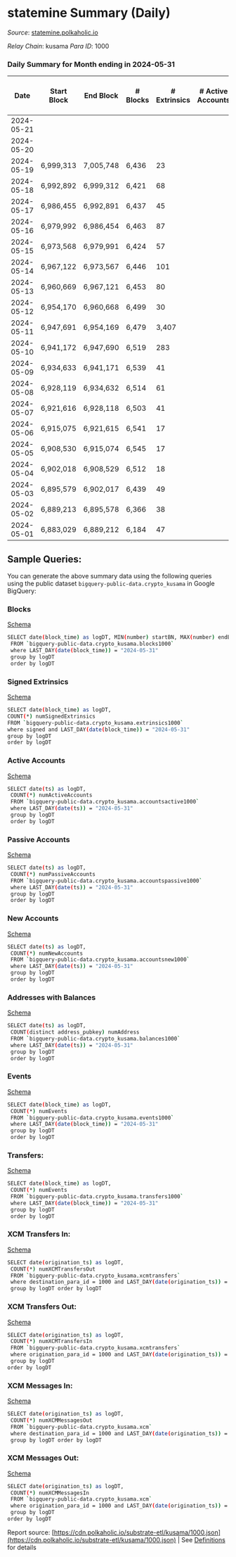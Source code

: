 # statemine Summary (Daily)

_Source_: [statemine.polkaholic.io](https://statemine.polkaholic.io)

*Relay Chain*: kusama
*Para ID*: 1000



### Daily Summary for Month ending in 2024-05-31


| Date    | Start Block | End Block | # Blocks | # Extrinsics | # Active Accounts | # Passive Accounts | # New Accounts | # Addresses | # Events  | # Transfers ($USD) | # XCM Transfers In ($USD) | # XCM Transfers Out ($USD) | # XCM In | # XCM Out | Issues |
|---------|-------------|-----------|----------|--------------|-------------------|--------------------|----------------|-------------|-----------|--------------------|---------------------------|----------------------------|----------|-----------|--------|
| 2024-05-21 |  |  |  |  |  |  |  |  |  |   |   |   |  |  |  |
| 2024-05-20 |  |  |  |  |  |  |  | 67,773 |  |   |   |   |  |  |  |
| 2024-05-19 | 6,999,313 | 7,005,748 | 6,436 | 23 |  |  |  | 67,768 | 13,818 | 581 (-) |   |   |  |  |  |
| 2024-05-18 | 6,992,892 | 6,999,312 | 6,421 | 68 |  |  |  | 67,767 | 15,979 | 1,539  |   |   |  |  |  |
| 2024-05-17 | 6,986,455 | 6,992,891 | 6,437 | 45 |  |  |  | 67,762 | 14,414 | 1,039  |   |   |  |  |  |
| 2024-05-16 | 6,979,992 | 6,986,454 | 6,463 | 87 |  |  |  | 67,759 | 15,609 | 1,511 ($0.00129) |   |   |  |  |  |
| 2024-05-15 | 6,973,568 | 6,979,991 | 6,424 | 57 |  |  |  | 67,758 | 14,595 | 1,219  |   |   |  |  |  |
| 2024-05-14 | 6,967,122 | 6,973,567 | 6,446 | 101 |  |  |  | 67,754 | 15,611 | 2,075  |   |   |  |  |  |
| 2024-05-13 | 6,960,669 | 6,967,121 | 6,453 | 80 |  |  |  | 67,754 | 14,960 | 1,565  |   |   |  |  |  |
| 2024-05-12 | 6,954,170 | 6,960,668 | 6,499 | 30 |  |  |  | 67,748 | 13,526 | 369  |   |   |  |  |  |
| 2024-05-11 | 6,947,691 | 6,954,169 | 6,479 | 3,407 |  |  |  | 67,748 | 37,044 | 4,163  |   |   |  |  |  |
| 2024-05-10 | 6,941,172 | 6,947,690 | 6,519 | 283 |  |  |  | 66,290 | 17,233 | 2,437  |   |   |  |  |  |
| 2024-05-09 | 6,934,633 | 6,941,171 | 6,539 | 41 |  |  |  | 66,212 | 14,268 | 815  |   |   |  |  |  |
| 2024-05-08 | 6,928,119 | 6,934,632 | 6,514 | 61 |  |  |  | 66,208 | 14,940 | 1,079  |   |   |  |  |  |
| 2024-05-07 | 6,921,616 | 6,928,118 | 6,503 | 41 |  |  |  | 66,206 | 14,639 | 1,053 (-) |   |   |  |  |  |
| 2024-05-06 | 6,915,075 | 6,921,615 | 6,541 | 17 |  |  |  | 66,198 | 13,630 | 397  |   |   |  |  |  |
| 2024-05-05 | 6,908,530 | 6,915,074 | 6,545 | 17 |  |  |  | 66,195 | 13,828 | 599  |   |   |  |  |  |
| 2024-05-04 | 6,902,018 | 6,908,529 | 6,512 | 18 |  |  |  | 66,187 | 13,755 | 464  |   |   |  |  |  |
| 2024-05-03 | 6,895,579 | 6,902,017 | 6,439 | 49 |  |  |  | 66,183 | 16,794 | 1,208  |   |   |  |  |  |
| 2024-05-02 | 6,889,213 | 6,895,578 | 6,366 | 38 |  |  |  | 66,170 | 13,795 | 774  |   |   |  |  |  |
| 2024-05-01 | 6,883,029 | 6,889,212 | 6,184 | 47 |  |  |  | 66,156 | 14,175 | 1,306  |   |   |  |  |  |

## Sample Queries:
You can generate the above summary data using the following queries using the public dataset `bigquery-public-data.crypto_kusama` in Google BigQuery:


### Blocks 

[Schema](https://github.com/colorfulnotion/substrate-etl/blob/main/schema/blocks.json)

```bash
SELECT date(block_time) as logDT, MIN(number) startBN, MAX(number) endBN, COUNT(*) numBlocks 
 FROM `bigquery-public-data.crypto_kusama.blocks1000`  
 where LAST_DAY(date(block_time)) = "2024-05-31" 
 group by logDT 
 order by logDT
```

### Signed Extrinsics 

[Schema](https://github.com/colorfulnotion/substrate-etl/blob/main/schema/extrinsics.json)

```bash
SELECT date(block_time) as logDT, 
COUNT(*) numSignedExtrinsics 
FROM `bigquery-public-data.crypto_kusama.extrinsics1000`  
where signed and LAST_DAY(date(block_time)) = "2024-05-31" 
group by logDT 
order by logDT
```

### Active Accounts 

[Schema](https://github.com/colorfulnotion/substrate-etl/blob/main/schema/accountsactive.json)

```bash
SELECT date(ts) as logDT, 
 COUNT(*) numActiveAccounts 
 FROM `bigquery-public-data.crypto_kusama.accountsactive1000` 
 where LAST_DAY(date(ts)) = "2024-05-31" 
 group by logDT 
 order by logDT
```

### Passive Accounts 

[Schema](https://github.com/colorfulnotion/substrate-etl/blob/main/schema/accountspassive.json)

```bash
SELECT date(ts) as logDT, 
 COUNT(*) numPassiveAccounts 
 FROM `bigquery-public-data.crypto_kusama.accountspassive1000` 
 where LAST_DAY(date(ts)) = "2024-05-31" 
 group by logDT 
 order by logDT
```

### New Accounts 

[Schema](https://github.com/colorfulnotion/substrate-etl/blob/main/schema/accountsnew.json)

```bash
SELECT date(ts) as logDT, 
 COUNT(*) numNewAccounts 
 FROM `bigquery-public-data.crypto_kusama.accountsnew1000` 
 where LAST_DAY(date(ts)) = "2024-05-31" 
 group by logDT
 order by logDT
```

### Addresses with Balances 

[Schema](https://github.com/colorfulnotion/substrate-etl/blob/main/schema/balances.json)

```bash
SELECT date(ts) as logDT,
 COUNT(distinct address_pubkey) numAddress 
 FROM `bigquery-public-data.crypto_kusama.balances1000` 
 where LAST_DAY(date(ts)) = "2024-05-31" 
 group by logDT 
 order by logDT
```

### Events 

[Schema](https://github.com/colorfulnotion/substrate-etl/blob/main/schema/events.json)

```bash
SELECT date(block_time) as logDT, 
 COUNT(*) numEvents 
 FROM `bigquery-public-data.crypto_kusama.events1000` 
 where LAST_DAY(date(block_time)) = "2024-05-31" 
 group by logDT 
 order by logDT
```

### Transfers:

[Schema](https://github.com/colorfulnotion/substrate-etl/blob/main/schema/transfers.json)

```bash
SELECT date(block_time) as logDT, 
 COUNT(*) numEvents 
 FROM `bigquery-public-data.crypto_kusama.transfers1000` 
 where LAST_DAY(date(block_time)) = "2024-05-31" 
 group by logDT 
 order by logDT
```

### XCM Transfers In: 

[Schema](https://github.com/colorfulnotion/substrate-etl/blob/main/schema/xcmtransfers.json)

```bash
SELECT date(origination_ts) as logDT, 
 COUNT(*) numXCMTransfersOut 
 FROM `bigquery-public-data.crypto_kusama.xcmtransfers` 
 where destination_para_id = 1000 and LAST_DAY(date(origination_ts)) = "2024-05-31" 
 group by logDT order by logDT
```

### XCM Transfers Out: 

[Schema](https://github.com/colorfulnotion/substrate-etl/blob/main/schema/xcmtransfers.json)

```bash
SELECT date(origination_ts) as logDT, 
 COUNT(*) numXCMTransfersIn 
 FROM `bigquery-public-data.crypto_kusama.xcmtransfers` 
 where origination_para_id = 1000 and LAST_DAY(date(origination_ts)) = "2024-05-31" 
 group by logDT 
order by logDT
```

### XCM Messages In: 

[Schema](https://github.com/colorfulnotion/substrate-etl/blob/main/schema/xcm.json)

```bash
SELECT date(origination_ts) as logDT, 
 COUNT(*) numXCMMessagesOut 
 FROM `bigquery-public-data.crypto_kusama.xcm` 
 where destination_para_id = 1000 and LAST_DAY(date(origination_ts)) = "2024-05-31" 
 group by logDT order by logDT
```

### XCM Messages Out: 

[Schema](https://github.com/colorfulnotion/substrate-etl/blob/main/schema/xcm.json)

```bash
SELECT date(origination_ts) as logDT, 
 COUNT(*) numXCMMessagesIn 
 FROM `bigquery-public-data.crypto_kusama.xcm` 
 where origination_para_id = 1000 and LAST_DAY(date(origination_ts)) = "2024-05-31" 
 group by logDT 
order by logDT
```


Report source: [https://cdn.polkaholic.io/substrate-etl/kusama/1000.json](https://cdn.polkaholic.io/substrate-etl/kusama/1000.json) | See [Definitions](/DEFINITIONS.md) for details
